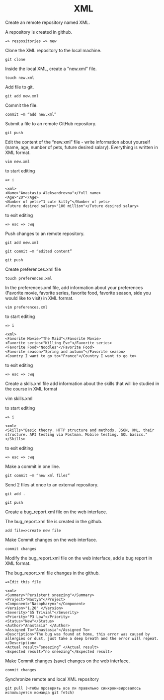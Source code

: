 # <h1 align="center"> XML </h1>
Create an remote repository named XML.

A repository is created in github.

	=> respositories => new
	
Clone the XML repository to the local machine.

	git clone
 
Inside the local XML, create a "new.xml" file.

	touch new.xml
	
Add file to git.

	git add new.xml
	
Commit the file.

	commit –m “add new.xml”
	
Submit a file to an remote GitHub repository.

	git push
	
Edit the content of the “new.xml” file - write information about yourself (name, age, number of pets, future desired salary). Everything is written in XML format.

	vim new.xml

to start editing
	
	=> i

	<xml>
	<Name>"Anastasia Aleksandrovna"</full name>
	<Age>"20"</Age>
	<Number of pets>"1 cute kitty"</Number of pets>
	<Future desired salary>"100 million"</Future desired salary>

to exit editing
	
	=> esc => :wq
	
Push changes to an remote repository.

	git add new.xml

	git commit –m “edited content”
 
	git push

Create preferences.xml file

	touch preferences.xml

In the preferences.xml file, add information about your preferences (Favorite movie, favorite series, favorite food, favorite season, side you would like to visit) in XML format.

	vim preferences.xml

to start editing
	
	=> i
	
	<xml>
	<Favorite Movie>"The Maid"</Favorite Movie>
	<Favorite series>"Killing Eve"</Favorite series>
	<Favorite Food>"Noodles"</Favorite Food>
	<Favorite season>"Spring and autumn"</Favorite season>
	<Country I want to go to>"France"</Country I want to go to>

to exit editing
	
	=> esc => :wq
 
Create a sklls.xml file add information about the skills that will be studied in the course in XML format

vim skills.xml

to start editing
	
	=> i
	
	<xml>
	<Skills>"Basic theory. HTTP structure and methods. JSON, XML, their structure. API testing via Postman. Mobile testing. SQL basics." </Skills>

to exit editing
	
	=> esc => :wq

Make a commit in one line.

	git commit –m “new xml files”

Send 2 files at once to an external repository.
	
	git add .
	
	git push
	
Create a bug_report.xml file on the web interface.

The bug_report.xml file is created in the github.

	add file=>create new file

Make Commit changes on the web interface.

	сommit changes

Modify the bug_report.xml file on the web interface, add a bug report in XML format.

The bug_report.xml file changes in the github.

	=>Edit this file
	
	<xml>
	<Summary>"Persistent sneezing"</Summary>
	<Project>"Nastya"</Project>
	<Component>"Nasopharynx"</Component>
	<Version>"1.20" </Version>
	<Severity>"S5 Trivial"</Severity>
	<Priority>"P3 Low"</Priority>
	<Status>"New"</Status>
	<Author>"Anastasia" </Author>
	<Assigned To>"Anastasia"</Assigned To>
	<Description>"The bug was found at home, this error was caused by allergies or dust, just take a deep breath and the error will repeat. </Description> 
	<Actual result>”sneezing” </Actual result>
	<Expected result>”no sneezing”</Expected result>
	
Make Commit changes (save) changes on the web interface.
	
	сommit changes

Synchronize remote and local XML repository

	git pull (чтобы проверить все ли правильно синхронизировалось используется команда git fetch)
